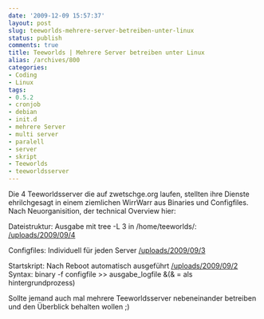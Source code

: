 ```yaml
---
date: '2009-12-09 15:57:37'
layout: post
slug: teeworlds-mehrere-server-betreiben-unter-linux
status: publish
comments: true
title: Teeworlds | Mehrere Server betreiben unter Linux
alias: /archives/800
categories:
- Coding
- Linux
tags:
- 0.5.2
- cronjob
- debian
- init.d
- mehrere Server
- multi server
- paralell
- server
- skript
- Teeworlds
- teeworldsserver
---
```


Die 4 Teeworldsserver die auf zwetschge.org laufen, stellten ihre Dienste ehrilchgesagt in einem ziemlichen WirrWarr aus Binaries und Configfiles. Nach Neuorganisition, der technical Overview hier:

Dateistruktur:
Ausgabe mit tree -L 3 in /home/teeworlds/:
[/uploads/2009/09/4](/uploads/2009/09/4)

Configfiles:
Individuell für jeden Server
[/uploads/2009/09/3](/uploads/2009/09/3)

Startskript:
Nach Reboot automatisch ausgeführt
[/uploads/2009/09/2](/uploads/2009/09/2)
Syntax: binary -f configfile >> ausgabe_logfile &(& = als hintergrundprozess)

Sollte jemand auch mal mehrere Teeworldsserver nebeneinander betreiben und den Überblick behalten wollen ;)
